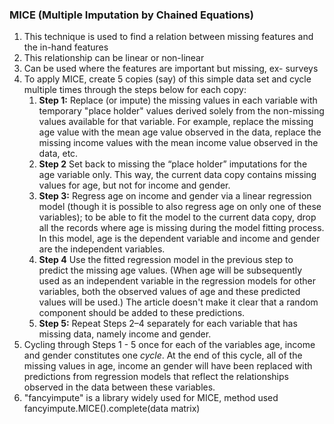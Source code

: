 ### MICE (Multiple Imputation by Chained Equations)

1. This technique is used to find a relation between missing features and the in-hand features
2. This relationship can be linear or non-linear
3. Can be used where the features are important but missing, ex- surveys
4. To apply MICE, create 5 copies (say) of this simple data set and cycle multiple times through the steps below for each copy:
   1. **Step 1:** Replace (or impute) the missing values in each variable with temporary "place holder" values derived solely from the non-missing values available for that variable. For example, replace the missing age value with the mean age value observed in the data, replace the missing income values with the mean income value observed in the data, etc.
   2. **Step 2** Set back to missing the “place holder” imputations for the age variable only. This way, the current data copy contains missing values for age, but not for income and gender.
   3. **Step 3:** Regress age on income and gender via a linear regression model (though it is possible to also regress age on only one of these variables); to be able to fit the model to the current data copy, drop all the records where age is missing during the model fitting process. In this model, age is the dependent variable and income and gender are the independent variables.
   4. **Step 4** Use the fitted regression model in the previous step to predict the missing age values. (When age will be subsequently used as an independent variable in the regression models for other variables, both the observed values of age and these predicted values will be used.) The article doesn't make it clear that a random component should be added to these predictions.
   5. **Step 5:** Repeat Steps 2–4 separately for each variable that has missing data, namely income and gender.
5. Cycling through Steps 1 - 5 once for each of the variables age, income and gender constitutes one *cycle*. At the end of this cycle, all of the missing values in age, income an gender will have been replaced with predictions from regression models that reflect the relationships observed in the data between these variables.
6. "fancyimpute" is a library widely used for MICE, method used fancyimpute.MICE().complete(data matrix)
